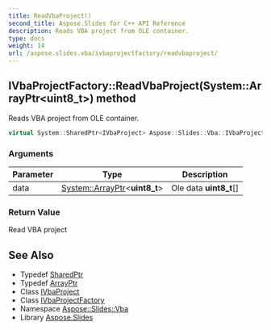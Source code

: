 ```yaml
---
title: ReadVbaProject()
second_title: Aspose.Slides for C++ API Reference
description: Reads VBA project from OLE container.
type: docs
weight: 14
url: /aspose.slides.vba/ivbaprojectfactory/readvbaproject/
---
```

## IVbaProjectFactory::ReadVbaProject(System::ArrayPtr\<uint8_t\>) method


Reads VBA project from OLE container.

```cpp
virtual System::SharedPtr<IVbaProject> Aspose::Slides::Vba::IVbaProjectFactory::ReadVbaProject(System::ArrayPtr<uint8_t> data)=0
```


### Arguments

| Parameter | Type | Description |
| --- | --- | --- |
| data | [System::ArrayPtr](../../../system/arrayptr/)\<**uint8_t**\> | Ole data **uint8_t**[] |

### Return Value

Read VBA project

## See Also

* Typedef [SharedPtr](../../../system/sharedptr/)
* Typedef [ArrayPtr](../../../system/arrayptr/)
* Class [IVbaProject](../../ivbaproject/)
* Class [IVbaProjectFactory](../)
* Namespace [Aspose::Slides::Vba](../../)
* Library [Aspose.Slides](../../../)